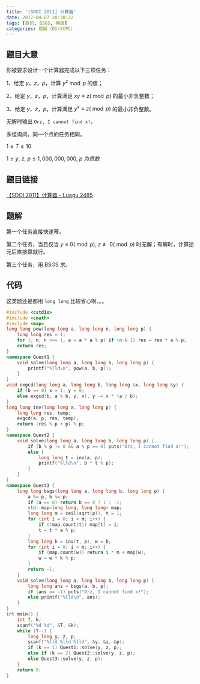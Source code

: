 ```yaml
---
title: '[SDOI 2011] 计算器'
date: 2017-04-07 20:38:22
tags: [数论, BSGS, 模版]
categories: 题解（OI/XCPC）
---
```


## 题目大意

你被要求设计一个计算器完成以下三项任务：

1、给定 $y$，$z$，$p$，计算 $y^z \bmod p$ 的值；

2、给定 $y$，$z$，$p$，计算满足 $xy \equiv z (\bmod p)$ 的最小非负整数；

3、给定 $y$，$z$，$p$，计算满足 $y^x \equiv  z (\bmod p)$ 的最小非负整数。

无解时输出 `Orz, I cannot find x!`。

多组询问，同一个点的任务相同。

$1 \leqslant T \leqslant 10$

$1 \leqslant y, \ z, \ p \leqslant 1,000,000,000, \ p\; 为质数$

## 题目链接

[【SDOI 2011】计算器 - Luogu 2485](https://www.luogu.com.cn/problem/P2485)

<!-- more -->

## 题解

第一个任务直接快速幂。

第二个任务，当且仅当 $y \equiv 0 (\bmod p), \; z \not\equiv 0 (\bmod p)$ 时无解；有解时，计算逆元后直接算就行。

第三个任务，用 BSGS 求。

## 代码

这类题还是都用 `long long` 比较省心啊。。。

```c++
#include <cstdio>
#include <cmath>
#include <map>
long long pow(long long a, long long n, long long p) {
    long long res = 1;
    for (; n; n >>= 1, a = a * a % p) if (n & 1) res = res * a % p;
    return res;
}
namespace Quest1 {
    void solve(long long a, long long b, long long p) {
        printf("%lld\n", pow(a, b, p));
    }
}
void exgcd(long long a, long long b, long long &x, long long &y) {
    if (b == 0) x = 1, y = 0;
    else exgcd(b, a % b, y, x), y -= x * (a / b);
}
long long inv(long long a, long long p) {
    long long res, temp;
    exgcd(a, p, res, temp);
    return (res % p + p) % p;
}
namespace Quest2 {
    void solve(long long a, long long b, long long p) {
        if (b % p != 0 && a % p == 0) puts("Orz, I cannot find x!");
        else {
            long long t = inv(a, p);
            printf("%lld\n", b * t % p);
        }
    }
}
namespace Quest3 {
    long long bsgs(long long a, long long b, long long p) {
        a %= p, b %= p;
        if (a == 0) return b == 0 ? 1 : -1;
        std::map<long long, long long> map;
        long long m = ceil(sqrt(p)), t = 1;
        for (int i = 0; i < m; i++) {
            if (!map.count(t)) map[t] = i;
            t = t * a % p;
        }
        long long k = inv(t, p), w = b;
        for (int i = 0; i < m; i++) {
            if (map.count(w)) return i * m + map[w];
            w = w * k % p;
        }
        return -1;
    }
    void solve(long long a, long long b, long long p) {
        long long ans = bsgs(a, b, p);
        if (ans == -1) puts("Orz, I cannot find x!");
        else printf("%lld\n", ans);
    }
}
int main() {
    int T, k;
    scanf("%d %d", &T, &k);
    while (T--) {
        long long y, z, p;
        scanf("%lld %lld %lld", &y, &z, &p);
        if (k == 1) Quest1::solve(y, z, p);
        else if (k == 2) Quest2::solve(y, z, p);
        else Quest3::solve(y, z, p);
    }
    return 0;
}
```